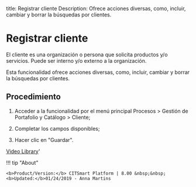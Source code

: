 title: Registrar cliente
Description: Ofrece acciones diversas, como, incluir, cambiar y borrar la búsquedas por clientes.
# Registrar cliente


El cliente es una organización o persona que solicita productos y/o servicios.
Puede ser interno y/o externo a la organización.

Esta funcionalidad ofrece acciones diversas, como, incluir, cambiar y borrar la
búsquedas por clientes.

Procedimiento
-----------------

1.  Acceder a la funcionalidad por el menú principal Procesos \> Gestión de
    Portafolio y Catálogo \> Cliente;

2.  Completar los campos disponibles;

3.  Hacer clic en "Guardar".


<i class='fa fa-youtube-play  fa-2x' style='color:#97ce17;vertical-align: middle;'> </i> [Video Library](https://www.youtube.com/playlist?list=PLB5qK2uzf2ROUXdrTeH-_n6tXmG4oPtoz)'

!!! tip "About"

    <b>Product/Version:</b> CITSmart Platform | 8.00 &nbsp;&nbsp;
    <b>Updated:</b>01/24/2019 - Anna Martins
